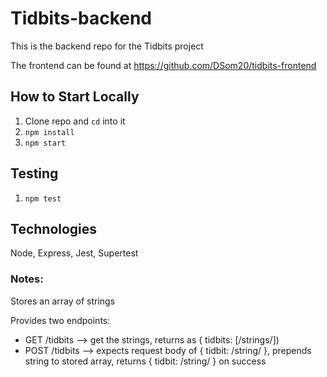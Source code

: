 # Tidbits-backend

This is the backend repo for the Tidbits project

The frontend can be found at https://github.com/DSom20/tidbits-frontend

## How to Start Locally
1. Clone repo and `cd` into it
2. `npm install`
3. `npm start`

## Testing
1. `npm test`

## Technologies
Node, Express, Jest, Supertest

### Notes:
Stores an array of strings

Provides two endpoints:
* GET /tidbits --> get the strings, returns as { tidbits: [/strings/])
* POST /tidbits --> expects request body of { tidbit: /string/ }, prepends string to stored array, returns { tidbit: /string/ } on success
